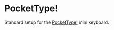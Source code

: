 # PocketType!

Standard setup for the [PocketType!](https://mechboards.co.uk/shop/kits/pockettype/) mini keyboard.
